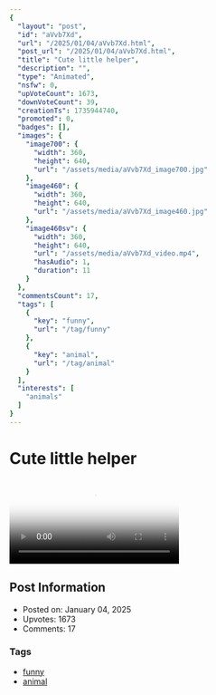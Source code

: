 ```yaml
---
{
  "layout": "post",
  "id": "aVvb7Xd",
  "url": "/2025/01/04/aVvb7Xd.html",
  "post_url": "/2025/01/04/aVvb7Xd.html",
  "title": "Cute little helper",
  "description": "",
  "type": "Animated",
  "nsfw": 0,
  "upVoteCount": 1673,
  "downVoteCount": 39,
  "creationTs": 1735944740,
  "promoted": 0,
  "badges": [],
  "images": {
    "image700": {
      "width": 360,
      "height": 640,
      "url": "/assets/media/aVvb7Xd_image700.jpg"
    },
    "image460": {
      "width": 360,
      "height": 640,
      "url": "/assets/media/aVvb7Xd_image460.jpg"
    },
    "image460sv": {
      "width": 360,
      "height": 640,
      "url": "/assets/media/aVvb7Xd_video.mp4",
      "hasAudio": 1,
      "duration": 11
    }
  },
  "commentsCount": 17,
  "tags": [
    {
      "key": "funny",
      "url": "/tag/funny"
    },
    {
      "key": "animal",
      "url": "/tag/animal"
    }
  ],
  "interests": [
    "animals"
  ]
}
---
```


# Cute little helper

<video controls playsinline loop poster="/assets/media/aVvb7Xd_image460.jpg">
  <source src="/assets/media/aVvb7Xd_video.mp4" type="video/mp4">
  Your browser does not support the video tag.
</video>

## Post Information

- Posted on: January 04, 2025
- Upvotes: 1673
- Comments: 17

### Tags

- [funny](/tag/funny)
- [animal](/tag/animal)
